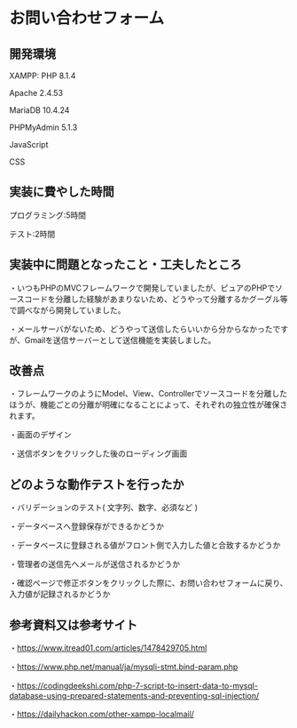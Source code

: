 # お問い合わせフォーム

## 開発環境

XAMPP: 
PHP 8.1.4

Apache 2.4.53

MariaDB 10.4.24

PHPMyAdmin 5.1.3

JavaScript 

CSS

## 実装に費やした時間

プログラミング:5時間

テスト:2時間

## 実装中に問題となったこと・工夫したところ

・いつもPHPのMVCフレームワークで開発していましたが、ピュアのPHPでソースコードを分離した経験があまりないため、どうやって分離するかグーグル等で調べながら開発していました。

・メールサーバがないため、どうやって送信したらいいから分からなかったですが、Gmailを送信サーバーとして送信機能を実装しました。

## 改善点

・フレームワークのようにModel、View、Controllerでソースコードを分離したほうが、機能ごとの分離が明確になることによって、それぞれの独立性が確保されます。

・画面のデザイン

・送信ボタンをクリックした後のローディング画面

## どのような動作テストを行ったか
・バリデーションのテスト( 文字列、数字、必須など )

・データベースへ登録保存ができるかどうか

・データベースに登録される値がフロント側で入力した値と合致するかどうか

・管理者の送信先へメールが送信されるかどうか

・確認ページで修正ボタンをクリックした際に、お問い合わせフォームに戻り、入力値が記録されるかどうか


## 参考資料又は参考サイト
・https://www.itread01.com/articles/1478429705.html

・https://www.php.net/manual/ja/mysqli-stmt.bind-param.php

・https://codingdeekshi.com/php-7-script-to-insert-data-to-mysql-database-using-prepared-statements-and-preventing-sql-injection/

・https://dailyhackon.com/other-xampp-localmail/
